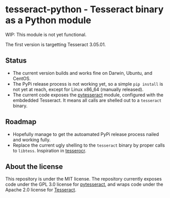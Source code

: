 tesseract-python - Tesseract binary as a Python module
======================================================

WIP: This module is not yet functional.

The first version is targetting Tesseract 3.05.01.

Status
------

* The current version builds and works fine on Darwin, Ubuntu, and CentOS.
* The PyPi release process is not working yet, so a simple `pip install` is not yet at reach, except for Linux x86_64 (manually released).
* The current code exposes the [pytesseract](https://github.com/madmaze/pytesseract) module, configured with the embdedded Tesseract. It means all calls are shelled out to a `tesseract` binary.


Roadmap
-------

* Hopefully manage to get the autoamated PyPi release process nailed and working fully.
* Replace the current ugly shelling to the `tesseract` binary by proper calls to `libtess`. Inspiration in [tesserocr](https://github.com/sirfz/tesserocr).


About the license
-----------------

This repository is under the MIT license. The repository currently exposes code under the GPL 3.0 license for [pytesseract](https://github.com/madmaze/pytesseract/blob/master/LICENSE), and wraps code under the Apache 2.0 license for [Tesseract](https://github.com/tesseract-ocr/tesseract/blob/master/LICENSE).
